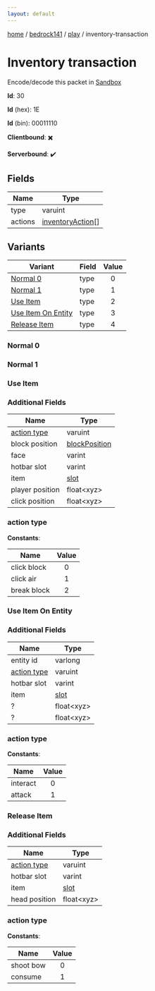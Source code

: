 ```yaml
---
layout: default
---
```


[home](/)  /  [bedrock141](/protocol/bedrock141)  /  [play](/protocol/bedrock141/play)  /  inventory-transaction

# Inventory transaction

Encode/decode this packet in [Sandbox](../../../sandbox/bedrock141#play.inventory_transaction)

**Id**: 30

**Id** (hex): 1E

**Id** (bin): 00011110

**Clientbound**: ✖️

**Serverbound**: ✔️

## Fields

Name | Type
---|---
type | varuint
actions | [inventoryAction](/protocol/bedrock141/types/inventory-action)[]

## Variants

Variant | Field | Value
---|---|:---:
[Normal 0](#normal_0) | type | 0
[Normal 1](#normal_1) | type | 1
[Use Item](#use_item) | type | 2
[Use Item On Entity](#use_item_on_entity) | type | 3
[Release Item](#release_item) | type | 4

### Normal 0

### Normal 1

### Use Item

### Additional Fields

Name | Type
---|---
[action type](#use-item_action-type) | varuint
block position | [blockPosition](/protocol/bedrock141/types/block-position)
face | varint
hotbar slot | varint
item | [slot](/protocol/bedrock141/types/slot)
player position | float&lt;xyz&gt;
click position | float&lt;xyz&gt;

### action type

**Constants**:

Name | Value
---|:---:
click block | 0
click air | 1
break block | 2

### Use Item On Entity

### Additional Fields

Name | Type
---|---
entity id | varlong
[action type](#use-item-on-entity_action-type) | varuint
hotbar slot | varint
item | [slot](/protocol/bedrock141/types/slot)
? | float&lt;xyz&gt;
? | float&lt;xyz&gt;

### action type

**Constants**:

Name | Value
---|:---:
interact | 0
attack | 1

### Release Item

### Additional Fields

Name | Type
---|---
[action type](#release-item_action-type) | varuint
hotbar slot | varint
item | [slot](/protocol/bedrock141/types/slot)
head position | float&lt;xyz&gt;

### action type

**Constants**:

Name | Value
---|:---:
shoot bow | 0
consume | 1
